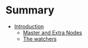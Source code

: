 # Summary

* [Introduction](docs/README.md)
    * [Master and Extra Nodes](docs/masterextra.md)
    * [The watchers](docs/watchers.md)